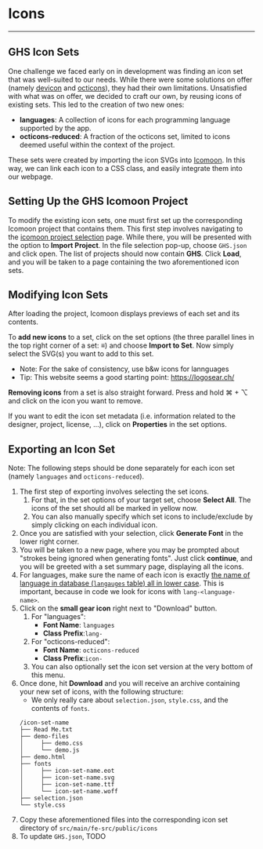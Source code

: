 # Icons

---

## GHS Icon Sets

One challenge we faced early on in development was finding an icon set that was well-suited to our needs.
While there were some solutions on offer (namely [devicon](https://devicon.dev/) and [octicons](https://github.com/primer/octicons)), they had their own limitations.
Unsatisfied with what was on offer, we decided to craft our own, by reusing icons of existing sets.
This led to the creation of two new ones:

- **languages**: A collection of icons for each programming language supported by the app.
- **octicons-reduced**: A fraction of the octicons set, limited to icons deemed useful within the context of the project.

These sets were created by importing the icon SVGs into [Icomoon](https://icomoon.io/#home).
In this way, we can link each icon to a CSS class, and easily integrate them into our webpage.

## Setting Up the GHS Icomoon Project

To modify the existing icon sets, one must first set up the corresponding Icomoon project that contains them.
This first step involves navigating to the [icomoon project selection](https://icomoon.io/app/#/projects) page.
While there, you will be presented with the option to **Import Project**.
In the file selection pop-up, choose `GHS.json` and click open.
The list of projects should now contain **GHS**.
Click **Load**, and you will be taken to a page containing the two aforementioned icon sets.

## Modifying Icon Sets

After loading the project, Icomoon displays previews of each set and its contents.

To **add new icons** to a set, click on the set options (the three parallel lines in the top right corner of a set: ≡) and choose **Import to Set**. Now simply select the SVG(s) you want to add to this set.
- Note: For the sake of consistency, use b&w icons for lannguages
- Tip: This website seems a good starting point: https://logosear.ch/

**Removing icons** from a set is also straight forward.
Press and hold ⌘ + ⌥ and click on the icon you want to remove.

If you want to edit the icon set metadata (i.e. information related to the designer, project, license, ...), click on **Properties** in the set options.

## Exporting an Icon Set
Note: The following steps should be done separately for each icon set (namely `languages` and `octicons-reduced`).

1. The first step of exporting involves selecting the set icons.
   1. For that, in the set options of your target set, choose **Select All**. The icons of the set should all be marked in yellow now.
   2. You can also manually specify which set icons to include/exclude by simply clicking on each individual icon.
2. Once you are satisfied with your selection, click **Generate Font** in the lower right corner.
3. You will be taken to a new page, where you may be prompted about "strokes being ignored when generating fonts". Just click **continue**, and you will be greeted with a set summary page, displaying all the icons.
4. For languages, make sure the name of each icon is exactly <ins>the name of language in database (`langauges` table) all in lower case</ins>. This is important, because in code we look for icons with `lang-<language-name>`.
5. Click on the **small gear icon** right next to "Download" button.
   1. For "languages": 
      - **Font Name**: `languages`
      - **Class Prefix**:`lang-`
   2. For "octicons-reduced":
      - **Font Name**: `octicons-reduced`
      - **Class Prefix**:`icon-`
   3. You can also optionally set the icon set version at the very bottom of this menu.
6. Once done, hit **Download** and you will receive an archive containing your new set of icons, with the following structure:
   - We only really care about `selection.json`, `style.css`, and the contents of `fonts`.
    ```
    /icon-set-name
    ├── Read Me.txt
    ├── demo-files
    │     ├── demo.css
    │     └── demo.js
    ├── demo.html
    ├── fonts
    │     ├── icon-set-name.eot
    │     ├── icon-set-name.svg
    │     ├── icon-set-name.ttf
    │     └── icon-set-name.woff
    ├── selection.json
    └── style.css
    ```
7. Copy these aforementioned files into the corresponding icon set directory of `src/main/fe-src/public/icons`
8. To update `GHS.json`, TODO
